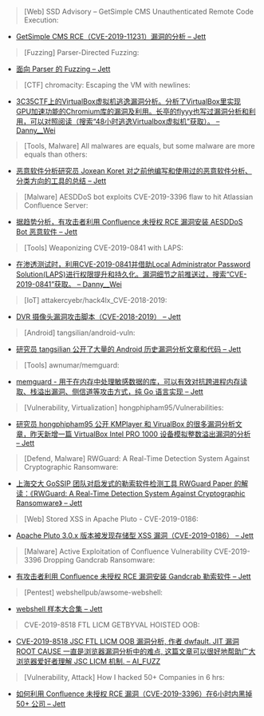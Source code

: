 > [Web] SSD Advisory – GetSimple CMS Unauthenticated Remote Code Execution: 

* [GetSimple CMS RCE（CVE-2019-11231）漏洞的分析 – Jett](https://ssd-disclosure.com/archives/3899/ssd-advisory-getcms-unauthenticated-remote-code-execution)

> [Fuzzing] Parser-Directed Fuzzing: 

* [面向 Parser 的 Fuzzing – Jett](https://publications.cispa.saarland/2823/)

> [CTF] chromacity: Escaping the VM with newlines: 

* [3C35CTF上的VirtualBox虚拟机逃逸漏洞分析。分析了VirtualBox里实现GPU加速功能的Chromium库的漏洞及利用。长亭的flyyy也写过漏洞分析和利用，可以对照阅读（搜索“48小时逃逸Virtualbox虚拟机”获取）。 – Danny__Wei](https://theofficialflow.github.io/2019/04/26/chromacity.html)

> [Tools, Malware] All malwares are equals, but some malware are more equals than others: 

* [恶意软件分析研究员 Joxean Koret 对之前他编写和使用过的恶意软件分析、分类方向的工具的总结 – Jett](https://docs.google.com/presentation/d/1g8_9SKSDYtCaJgRw_cJd8a88KPKShhPZRnBB39ZQEIM/edit?usp=drivesdk)

> [Malware] AESDDoS bot exploits CVE-2019-3396 flaw to hit Atlassian Confluence Server: 

* [据趋势分析，有攻击者利用 Confluence 未授权 RCE 漏洞安装 AESDDoS Bot 恶意软件 – Jett](https://securityaffairs.co/wordpress/84591/malware/aesddos-bot-atlassian-confluence.html)

> [Tools] Weaponizing CVE-2019-0841 with LAPS: 

* [在渗透测试时，利用CVE-2019-0841并借助Local Administrator Password Solution(LAPS)进行权限提升和持久化。漏洞细节之前推送过，搜索“CVE-2019-0841”获取。 – Danny__Wei](https://rastamouse.me/2019/04/weaponizing-cve-2019-0841-with-laps/)

> [IoT] attakercyebr/hack4lx_CVE-2018-2019: 

* [DVR 摄像头漏洞攻击脚本（CVE-2018-2019） – Jett](https://github.com/attakercyebr/hack4lx_CVE-2018-2019)

> [Android] tangsilian/android-vuln: 

* [研究员 tangsilian 公开了大量的 Android 历史漏洞分析文章和代码 – Jett](https://github.com/tangsilian/android-vuln)

> [Tools] awnumar/memguard: 

* [memguard - 用于在内存中处理敏感数据的库，可以有效对抗跨进程内存读取、栈溢出漏洞、侧信道等攻击方式，纯 Go 语言实现 – Jett](https://github.com/awnumar/memguard)

> [Vulnerability, Virtualization] hongphipham95/Vulnerabilities: 

* [研究员 hongphipham95 公开 KMPlayer 和 VirualBox 的很多漏洞分析文章，昨天新增一篇 VirtualBox Intel PRO 1000 设备模拟整数溢出漏洞的分析 – Jett](https://github.com/hongphipham95/Vulnerabilities)

> [Defend, Malware] RWGuard: A Real-Time Detection System Against Cryptographic Ransomware: 

* [上海交大 GoSSIP 团队对启发式的勒索软件检测工具 RWGuard Paper 的解读：《RWGuard: A Real-Time Detection System Against Cryptographic Ransomware》 – Jett](https://www.securitygossip.com/blog/2019/04/28/rwguard-a-real-time-detection-system-against-cryptographic-ransomware/)

> [Web] Stored XSS in Apache Pluto - CVE-2019-0186: 

* [Apache Pluto 3.0.x 版本被发现存储型 XSS 漏洞（CVE-2019-0186） – Jett](http://ow.ly/KWW930oyL0u)

> [Malware] Active Exploitation of Confluence Vulnerability CVE-2019-3396 Dropping Gandcrab Ransomware: 

* [有攻击者利用 Confluence 未授权 RCE 漏洞安装 Gandcrab 勒索软件 – Jett](https://blog.alertlogic.com/active-exploitation-of-confluence-vulnerability-cve-2019-3396-dropping-gandcrab-ransomware/)

> [Pentest] webshellpub/awsome-webshell: 

* [webshell 样本大合集 – Jett](https://github.com/webshellpub/awsome-webshell)

> CVE-2019-8518 FTL LICM GETBYVAL HOISTED OOB: 

* [CVE-2019-8518 JSC FTL LICM OOB 漏洞分析, 作者 dwfault. JIT 漏洞 ROOT CAUSE 一直是浏览器漏洞分析中的难点, 这篇文章可以很好地帮助广大浏览器爱好者理解 JSC LICM 机制. – AI_FUZZ](http://dwfault-blog.imwork.net:30916/2019/04/27/CVE-2019-8518%20FTL%20LICM%20GetByVal%20hoisted%20OOB/)

> [Vulnerability, Attack] How I hacked 50+ Companies in 6 hrs: 

* [如何利用 Confluence 未授权 RCE 漏洞（CVE-2019-3396）在6小时内黑掉 50+ 公司 – Jett](https://link.medium.com/l0IpOUJXeW)

